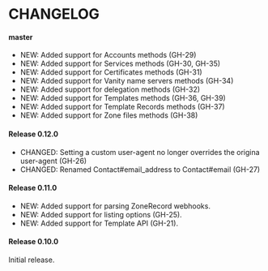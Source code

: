 # CHANGELOG

#### master

- NEW: Added support for Accounts methods (GH-29)
- NEW: Added support for Services methods (GH-30, GH-35)
- NEW: Added support for Certificates methods (GH-31)
- NEW: Added support for Vanity name servers methods (GH-34)
- NEW: Added support for delegation methods (GH-32)
- NEW: Added support for Templates methods (GH-36, GH-39)
- NEW: Added support for Template Records methods (GH-37)
- NEW: Added support for Zone files methods (GH-38)


#### Release 0.12.0

- CHANGED: Setting a custom user-agent no longer overrides the origina user-agent (GH-26)
- CHANGED: Renamed Contact#email_address to Contact#email (GH-27)


#### Release 0.11.0

- NEW: Added support for parsing ZoneRecord webhooks.
- NEW: Added support for listing options (GH-25).
- NEW: Added support for Template API (GH-21).


#### Release 0.10.0

Initial release.
